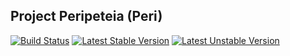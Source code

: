## Project Peripeteia (Peri)

[![Build Status](https://magnum.travis-ci.com/bcarroll22/peripeteia.svg?token=6BcpaX3WFV4g3ApyWWFr&branch=master)](https://magnum.travis-ci.com/bcarroll22/peripeteia)
[![Latest Stable Version](https://poser.pugx.org/laravel/framework/v/stable.svg)](https://packagist.org/packages/laravel/framework)
[![Latest Unstable Version](https://poser.pugx.org/laravel/framework/v/unstable.svg)](https://packagist.org/packages/laravel/framework)